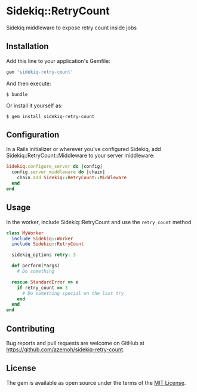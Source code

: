 # Sidekiq::RetryCount

Sidekiq middleware to expose retry count inside jobs

## Installation

Add this line to your application's Gemfile:

```ruby
gem 'sidekiq-retry-count'
```

And then execute:

    $ bundle

Or install it yourself as:

    $ gem install sidekiq-retry-count


## Configuration

In a Rails initializer or wherever you've configured Sidekiq, add
Sidekiq::RetryCount::Middleware to your server middleware:

```ruby
Sidekiq.configure_server do |config|
  config.server_middleware do |chain|
    chain.add Sidekiq::RetryCount::Middleware
  end
end
```

## Usage

In the worker, include Sidekiq::RetryCount and use the `retry_count` method

```ruby
class MyWorker
  include Sidekiq::Worker
  include Sidekiq::RetryCount

  sidekiq_options retry: 3

  def perform(*args)
    # Do something

  rescue StandardError => e
    if retry_count == 3
      # Do something special on the last try
    end
  end
end
```

## Contributing

Bug reports and pull requests are welcome on GitHub at https://github.com/azemoh/sidekiq-retry-count.

## License

The gem is available as open source under the terms of the [MIT License](https://opensource.org/licenses/MIT).
